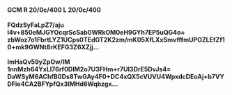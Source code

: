#### GCM R 20/0c/400 L 20/0c/400
**FQdzSyFaLpZ7/aju**<br/>**l4v+850eMJGYOcqrScSab0WRkOM0eH9GYh7EP5uQG4o=**<br/>**zbWoz7o1FbrtLYZ1UCps0TEdGT2K2zm/mK05XfLXxSmvfffmUPOZLEfZf10+mk9GWNt8rKEFG3Z6XZjj...**<br/><br/>
**ImHaQv59yZpOw/lM**<br/>**1nnMzh64YxLl76rf0DlM2o7U3FHm+r7UI3DrE5DvJs4=**<br/>**DaWSyM6AChfB0Ds8TwGAy4F0+DC4xQX5cVUVU4WpxdcDEoAj+b7VYDFie4CA2BFYpfQx3IMHd6Wqbzgx...**